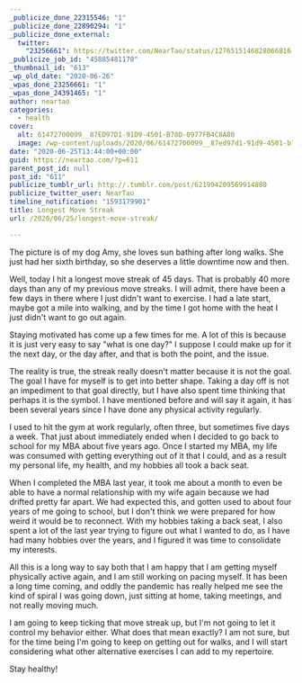 ```yaml
---
_publicize_done_22315546: "1"
_publicize_done_22890294: "1"
_publicize_done_external:
  twitter:
    "23256661": https://twitter.com/NearTao/status/1276515146828066816
_publicize_job_id: "45885481170"
_thumbnail_id: "613"
_wp_old_date: "2020-06-26"
_wpas_done_23256661: "1"
_wpas_done_24391465: "1"
author: neartao
categories:
  - health
cover:
  alt: 61472700099__87ED97D1-91D9-4501-B70D-0977FB4C8A80
  image: /wp-content/uploads/2020/06/61472700099__87ed97d1-91d9-4501-b70d-0977fb4c8a80.jpeg
date: "2020-06-25T13:44:00+00:00"
guid: https://neartao.com/?p=611
parent_post_id: null
post_id: "611"
publicize_tumblr_url: http://.tumblr.com/post/621994209569914880
publicize_twitter_user: NearTao
timeline_notification: "1593179901"
title: Longest Move Streak
url: /2020/06/25/longest-move-streak/

---
```

The picture is of my dog Amy, she loves sun bathing after long walks. She just had her sixth birthday, so she deserves a little downtime now and then.

Well, today I hit a longest move streak of 45 days. That is probably 40 more days than any of my previous move streaks. I will admit, there have been a few days in there where I just didn't want to exercise. I had a late start, maybe got a mile into walking, and by the time I got home with the heat I just didn't want to go out again.

Staying motivated has come up a few times for me. A lot of this is because it is just very easy to say "what is one day?" I suppose I could make up for it the next day, or the day after, and that is both the point, and the issue.

The reality is true, the streak really doesn't matter because it is not the goal. The goal I have for myself is to get into better shape. Taking a day off is not an impediment to that goal directly, but I have also spent time thinking that perhaps it is the symbol. I have mentioned before and will say it again, it has been several years since I have done any physical activity regularly.

I used to hit the gym at work regularly, often three, but sometimes five days a week. That just about immediately ended when I decided to go back to school for my MBA about five years ago. Once I started my MBA, my life was consumed with getting everything out of it that I could, and as a result my personal life, my health, and my hobbies all took a back seat.

When I completed the MBA last year, it took me about a month to even be able to have a normal relationship with my wife again because we had drifted pretty far apart. We had expected this, and gotten used to about four years of me going to school, but I don't think we were prepared for how weird it would be to reconnect. With my hobbies taking a back seat, I also spent a lot of the last year trying to figure out what I wanted to do, as I have had many hobbies over the years, and I figured it was time to consolidate my interests.

All this is a long way to say both that I am happy that I am getting myself physically active again, and I am still working on pacing myself. It has been a long time coming, and oddly the pandemic has really helped me see the kind of spiral I was going down, just sitting at home, taking meetings, and not really moving much.

I am going to keep ticking that move streak up, but I'm not going to let it control my behavior either. What does that mean exactly? I am not sure, but for the time being I'm going to keep on getting out for walks, and I will start considering what other alternative exercises I can add to my repertoire.

Stay healthy!
